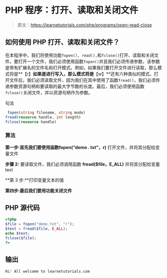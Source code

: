 # PHP 程序：打开、读取和关闭文件

> 原文：<https://learnetutorials.com/php/programs/open-read-close>

## 如何使用 PHP 打开、读取和关闭文件？

在本程序中，我们将使用功能`fopen(), read(),`和`fclose()`打开、读取和关闭文件。要打开一个文件，我们必须使用函数`fopen()`并且我们必须传递参数，该参数是带有扩展名的文件名和打开模式。例如，如果我们要打开文件进行读取，那么模式将是**【r】**如果是进行写入，那么模式将是**【w】**还有六种类似的模式。打开文件后，我们必须读取文件，因为我们在其中使用了函数`fread()`，我们必须传递参数资源句柄和要读取的最大字节数的长度。最后，我们必须使用函数`fclose()`关闭文件，并以资源句柄作为参数。

句法

```php
 fopen(string filename, string mode)
fread(resource handle, int length)
fclose(resource handle) 

```

### 算法

**第一步:**首先我们要使用函数**fopen(“demo . txt”，r)** 打开文件，并将其分配给变量文件

**步骤 2:** 要读取文件，我们必须调用函数 **fread($file，E_ALL)** 并将其分配给变量 text

**第 3 步:**打印变量文本的值

**第四步:**最后我们要用**功能关闭文件**

## PHP 源代码

```php
<?php
$file = fopen("demo.txt", "r");
$text = fread($file, E_ALL);
echo $text;
fclose($file);
?>

```

## 输出

```php
Hi! All welcome to learnetutorials.com
```